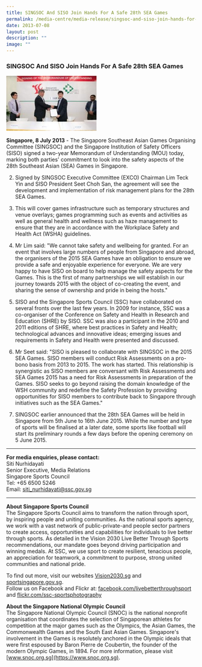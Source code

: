 ```yaml
---
title: SINGSOC And SISO Join Hands For A Safe 28th SEA Games
permalink: /media-centre/media-release/singsoc-and-siso-join-hands-for-a-safe-28th-sea-games/
date: 2013-07-08
layout: post
description: ""
image: ""
---
```

### **SINGSOC And SISO Join Hands For A Safe 28th SEA Games**

![](/images/Media%20Centre/Media%20Release/2013/July/SINGSOCANDSISOJOINHANDSFORASAFE28thSEAGAMESMainPar0042Imagegif.gif)
	
**Singapore, 8 July 2013** - The Singapore Southeast Asian Games Organising Committee (SINGSOC) and the Singapore Institution of Safety Officers (SISO) signed a two-year Memorandum of Understanding (MOU) today, marking both parties' commitment to look into the safety aspects of the 28th Southeast Asian (SEA) Games in Singapore.

2. Signed by SINGSOC Executive Committee (EXCO) Chairman Lim Teck Yin and SISO President Seet Choh San, the agreement will see the development and implementation of risk management plans for the 28th SEA Games.

3. This will cover games infrastructure such as temporary structures and venue overlays; games programming such as events and activities as well as general health and wellness such as haze management to ensure that they are in accordance with the Workplace Safety and Health Act (WSHA) guidelines.

4. Mr Lim said: "We cannot take safety and wellbeing for granted. For an event that involves large numbers of people from Singapore and abroad, the organisers of the 2015 SEA Games have an obligation to ensure we provide a safe and enjoyable experience for everyone. We are very happy to have SISO on board to help manage the safety aspects for the Games. This is the first of many partnerships we will establish in our journey towards 2015 with the object of co-creating the event, and sharing the sense of ownership and pride in being the hosts."

5. SISO and the Singapore Sports Council (SSC) have collaborated on several fronts over the last few years. In 2009 for instance, SSC was a co-organiser of the Conference on Safety and Health in Research and Education (SHRE) by SISO. SSC was also a participant in the 2010 and 2011 editions of SHRE, where best practices in Safety and Health; technological advances and innovative ideas; emerging issues and requirements in Safety and Health were presented and discussed.

6. Mr Seet said: "SISO is pleased to collaborate with SINGSOC in the 2015 SEA Games. SISO members will conduct Risk Assessments on a pro-bono basis from 2013 to 2015. The work has started. This relationship is synergistic as SISO members are conversant with Risk Assessments and SEA Games 2015 has a need for Risk Assessments in preparation of the Games. SISO seeks to go beyond raising the domain knowledge of the WSH community and redefine the Safety Profession by providing opportunities for SISO members to contribute back to Singapore through initiatives such as the SEA Games."

7. SINGSOC earlier announced that the 28th SEA Games will be held in Singapore from 5th June to 16th June 2015. While the number and type of sports will be finalised at a later date, some sports like football will start its preliminary rounds a few days before the opening ceremony on 5 June 2015.

---

**For media enquiries, please contact:**<br>
Siti Nurhidayati
<br>
Senior Executive, Media Relations
<br>
Singapore Sports Council
<br>
Tel: +65 6500 5246
<br>
Email: [siti_nurhidayati@ssc.gov.sg](mailto:siti_nurhidayati@ssc.gov.sg)

---

**About Singapore Sports Council**<br>
The Singapore Sports Council aims to transform the nation through sport, by inspiring people and uniting communities. As the national sports agency, we work with a vast network of public-private-and people sector partners to create access, opportunities and capabilities for individuals to live better through sports. As detailed in the Vision 2030 Live Better Through Sports recommendations, our mandate goes beyond driving participation and winning medals. At SSC, we use sport to create resilient, tenacious people, an appreciation for teamwork, a commitment to purpose, strong united communities and national pride.

To find out more, visit our websites [Vision2030.sg](/about-us/vision-2030/) and [sportsingapore.gov.sg](https://www.sportsingapore.gov.sg). <br>Follow us on Facebook and Flickr at: [facebook.com/livebetterthroughsport](https://www.facebook.com/livebetterthroughsport) and [flickr.com/ssc-sportsphotography](https://wwww.flickr.com/ssc-sportsphotography)

**About the Singapore National Olympic Council**<br>
The Singapore National Olympic Council (SNOC) is the national nonprofit organisation that coordinates the selection of Singaporean athletes for competition at the major games such as the Olympics, the Asian Games, the Commonwealth Games and the South East Asian Games. Singapore's involvement in the Games is resolutely anchored in the Olympic ideals that were first espoused by Baron Pierre de Coubertin, the founder of the modern Olympic Games, in 1894. For more information, please visit [www.snoc.org.sg](https://www.snoc.org.sg).